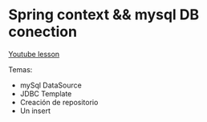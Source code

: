 # Spring context && mysql DB conection

[Youtube lesson](https://www.youtube.com/watch?v=_t3BbWs5PcI)

Temas:
* mySql DataSource
* JDBC Template   
* Creación de repositorio
* Un insert  

